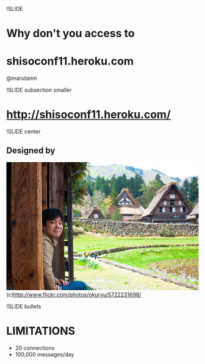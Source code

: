 !SLIDE 
# Why don't you access to
# shisoconf11.heroku.com
@marutanm

!SLIDE subsection smaller
# http://shisoconf11.heroku.com/

!SLIDE center
## Designed by
![designer](t_hero.jpg)
(c)http://www.flickr.com/photos/okuryu/5722231698/

!SLIDE bullets
# LIMITATIONS
* 20 connections
* 100,000 messages/day
